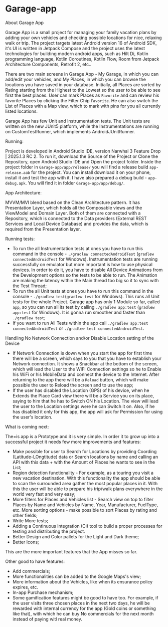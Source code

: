 # Garage-app

About Garage App

Garage App is a small project for managing your family vacation plans by adding your own vehicles and checking possible locations for nice, relaxing walk or trip.
The project targets latest Android version 16 of Android SDK, it's UI is written in Jetpack Compose and the project uses the latest technologies for building modern android apps, 
such as Hilt Di, Kotlin programming language, Kotlin Coroutines, Kotlin Flow, Room from Jetpack Architecture Components, Retrofit 2, etc..

There are two main screens in Garage App - My Garage, in which you can add/edit your vehicles, and My Places, in which you can browse the locations you have saved in your database.
Initially, all Places are sorted by Rating starting from the Highest to the Lowest so the user to be able to see first the best places. User can mark Places as `Favorite` and can review his favorite Places by clicking the Filter Chip `Favorite`. He can also switch the List of Places with a Map view, which to mark with pins for you all currently listed locations.

Garage App has few Unit and Instrumentation tests. The Unit tests are written on the new JUnit5 platform, while the Instrumentations are running on CustomTestRunner, which implements
AndroidJUnitRunner.

Running:

Project is developed in Android Studio IDE, version Narwhal 3 Feature Drop | 2025.1.3 RC 2. 
To run it, download the Source of the Project or Clone the Repository, open Android Studio IDE and Open the project folder.
Inside the project folder in `Garage-app/app/release/` you will find a release build `app-release.aab` for the project. You can install download it on your phone, install it and test the app with it.
I have also prepared a debug build - `app-debug.apk`. You will find it in folder `Garage-app/app/debug/`.

App Architecture:

MVVM/MVI blend based on the Clean Architecture pattern. It has Presentation Layer, which holds all the Composable views and the ViewModel and Domain Layer. 
Both of them are connected with a Repository, which is connected to the Data providers (External REST Services and Local Device Database) and provides the data,
which is required from the Presentation layer.
  
Running tests:

- To run the all Instrumentation tests at ones you have to run this command in the console -  `./gradlew connectedAndroidTest` (`gradlew connectedAndroidTest` for Windows). Instrumentation tests are running successfully on emulator but more important is how to use physical devices. In order to do it, you have to disable All Device Animations from the Development options so the tests to be able to run. The Animation are making the latency within the Main thread too big so it to sync with the Test Thread;
- To run the all Unit tests at ones you have to run this command in the console - `./gradlew test`(`gradlew test` for Windows). This runs all Unit tests for the whole Project. Garage app has only 1 Module so far, called `app`, so you can run all its test by calling `./gradlew app:test` (`gradlew app:test` for Windows). It is gonna run smoother and faster than `./gradlew test`;
- If you want to run All Tests within the app call `./gradlew app:test connectedAndroidTest` or `./gradlew test connectedAndroidTest`.

Handling No Network Connection and/or Disable Location setting of the Device

- If Network Connection is down when you start the app for first time there will be a screen, which says to you that you have to establish your Network connection. It shows a Snackbar at the bottom of the screen, which will lead the User to the WIFI Connection settings so he to Enable his WiFi or his MobileData and connect the device to the Internet. After returning to the app there will be a `Reload` button, which will make possible the user to Reload the screen and to use the app;
- If the user has disabled the Location (GPS) of his device, when he Extends the Place Card view there will be a Service you on its place, saying to him that he has to Switch ON his Location. The view will lead the user to the Location settings were he can Switch it on. Also, if he has disabled it only for this app, the app will ask for Permission for using the user's location.

What is coming next:

The=is app is a Prototype and it is very simple. In order it to grow up into a successful project it needs few more improvements and features:

- Make possible for user to Search for Locations by providing Coording (Latitude-LOngtitude) data or Search locations by name and calling an API with this data + with the Amount of Places he wants to see in the List;
- Region detection functionality - For example, as a touring you visit a new vacation destination. With this functionality the app should be able to scan the surrounded area gather the most popular places in it. With this the user will be able to prepare his trip/walk plans everywhere in the world very fast and very easy;
- More filters for Places and Vehicles list - Search view on top to filter Places by Name and Vehicles by Name, Year, Manufacturer, FuelType, etc. More sorting options - make possible
  to sort Places by rating and other fields;
- Write More tests;
- Adding a Continuous Integration (Ci) tool to build a proper processes for testing and distributing the project.
- Better Design and Color pallets for the Light and Dark theme;
- Better Icons;

This are the more important features that the App misses so far. 

Other good to have features:

- Add commercials;
- More functionalities can be added to the Google Maps's view;
- More information about the Vehicles, like when its ensurance policy expires, etc.
- In-app Purchase mechanism;
- Some gamification features might be good to have too. For example, if the user visits three chosen places in the next two days, he will be rewarded with internal currency for the app (Gold coins or something like that), with which he can buy No commercials for the next month instead of paying witl real money.
